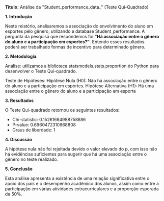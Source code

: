 **Título:** Análise da "Student_performance_data_" (Teste Qui-Quadrado)

**1. Introdução**

Neste relatório, analisaremos a associação do envolvimento do aluno em esportes pelo gênero, utilizando a database Student_performance. A pergunta da pesquisa que respondemos foi **"Há associação entre o gênero do aluno e a participação em esportes?"**. Entendo esses resultados poderá ser trabalhado formas de incentivo para determinado gênero.

**2. Metodologia**

Análise: utilizamos a biblioteca statsmodels.stats.proportion do Python para desenvolver o Teste Qui-quadrado. 

Teste de Hipóteses: 
Hipótese Nula (H0): Não há associação entre o gênero do aluno e a participação em esportes.
Hipótese Alternativa (H1): Há uma associação entre o gênero do aluno e a participação em esporte


**3. Resultados**

O Teste Qui-quadrado retornou os seguintes resultados:

*   Chi-statistic: 0.15261664988758886
*   P-value: 0.6960472310668808
*   Graus de liberdade: 1


**4. Discussão**

A hipótese nula não foi rejeitada devido o valor elevado do p, com isso não há evidências suficientes para sugerir que há uma associação entre o gênero no teste realizado.

**5. Conclusão**

Esta análise apresenta a existência de uma relação significativa entre o apoio dos pais e o desempenho acadêmico dos alunos, assim como entre a participação em várias atividades extracurriculares e a proporção esperada de 50%. 